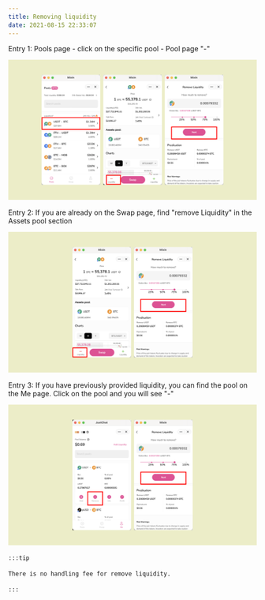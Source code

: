 ```yaml
---
title: Removing liquidity
date: 2021-08-15 22:33:07
---
```


Entry 1: Pools page - click on the specific pool - Pool page "-"

![](../assets/remove-liquidity-p1.png)

Entry 2: If you are already on the Swap page, find "remove Liquidity" in the Assets pool section

![](../assets/remove-liquidity-p2.png)

Entry 3: If you have previously provided liquidity, you can find the pool on the Me page. Click on the pool and you will see "-"

![](../assets/remove-liquidity-p3.png)

````mdx-code-block
:::tip

There is no handling fee for remove liquidity.

:::
````